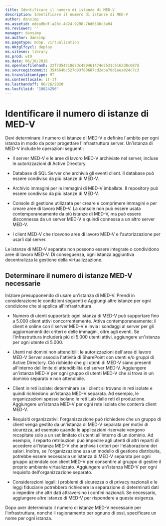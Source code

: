 ```yaml
---
title: Identificare il numero di istanze di MED-V
description: Identificare il numero di istanze di MED-V
author: dansimp
ms.assetid: edea9bdf-a28c-4d24-9298-7bd6536c3a94
ms.reviewer: ''
manager: dansimp
ms.author: dansimp
ms.pagetype: mdop, virtualization
ms.mktglfcycl: deploy
ms.sitesec: library
ms.prod: w10
ms.date: 06/16/2016
ms.openlocfilehash: 22f7d54318d2dc489461474e5531c5162d8c087d
ms.sourcegitcommit: 354664bc527d93f80687cd2eba70d1eea024c7c3
ms.translationtype: MT
ms.contentlocale: it-IT
ms.lasthandoff: 06/26/2020
ms.locfileid: "10824256"
---
```

# Identificare il numero di istanze di MED-V


Devi determinare il numero di istanze di MED-V e definire l'ambito per ogni istanza in modo da poter progettare l'infrastruttura server. Un'istanza di MED-V include le operazioni seguenti:

-   Il server MED-V e le aree di lavoro MED-V archiviate nel server, incluse le autorizzazioni di Active Directory.

-   Database di SQL Server che archivia gli eventi client. Il database può essere condiviso da più istanze di MED-V.

-   Archivio immagini per le immagini di MED-V imballate. Il repository può essere condiviso da più istanze di MED-V.

-   Console di gestione utilizzata per creare e comprimere immagini e per creare aree di lavoro MED-V. La console non può essere usata contemporaneamente da più istanze di MED-V, ma può essere disconnessa da un server MED-V e quindi connessa a un altro server MED-V.

-   I client MED-V che ricevono aree di lavoro MED-V e l'autorizzazione per usarli dal server.

Le istanze di MED-V separate non possono essere integrate o condividono aree di lavoro MED-V. Di conseguenza, ogni istanza aggiuntiva decentralizza la gestione della virtualizzazione.

## Determinare il numero di istanze MED-V necessarie


Iniziare presupponendo di usare un'istanza di MED-V. Prendi in considerazione le condizioni seguenti e Aggiungi altre istanze per ogni condizione che si applica all'infrastruttura.

-   Numero di utenti supportati: ogni istanza di MED-V può supportare fino a 5.000 client attivi concorrentemente. Attiva contemporaneamente: il client è online con il server MED-V e invia i sondaggi al server per gli aggiornamenti dei criteri e delle immagini, oltre agli eventi. Se l'infrastruttura includerà più di 5.000 utenti attivi, aggiungere un'istanza per ogni utente di 5.000.

-   Utenti nei domini non attendibili: le autorizzazioni dell'area di lavoro MED-V Server associa l'attività di SharePoint con utenti e/o gruppi di Active Directory. Ciò richiede che gli utenti di MED-V siano presenti all'interno del limite di attendibilità del server MED-V. Aggiungere un'istanza MED-V per ogni gruppo di utenti MED-V che si trova in un dominio separato e non attendibile.

-   Client in reti isolate: determinare se i client si trovano in reti isolate e quindi richiedono un'istanza MED-V separata. Ad esempio, le organizzazioni spesso isolano le reti Lab dalle reti di produzione. Aggiungere un'istanza MED-V per ogni rete isolata che conterrà client MED-V.

-   Requisiti organizzativi: l'organizzazione può richiedere che un gruppo di client venga gestito da un'istanza di MED-V separata per motivi di sicurezza, ad esempio quando le applicazioni riservate vengono recapitate solo a un set limitato di utenti all'interno di un dominio. Ad esempio, il reparto retribuzioni può impedire agli utenti di altri reparti di accedere all'istanza MED-V che archivia i criteri per l'elaborazione dei salari. Inoltre, se l'organizzazione usa un modello di gestione distribuita, potrebbe essere necessaria un'istanza di MED-V separata per ogni gruppo aziendale con client MED-V per consentire al gruppo di gestire il proprio ambiente virtualizzato. Aggiungere un'istanza MED-V per ogni requisito dell'organizzazione separato.

-   Considerazioni legali: i problemi di sicurezza o di privacy nazionali e le leggi fiduciarie potrebbero richiedere la separazione di determinati dati o impedire che altri dati attraversino i confini nazionali. Se necessario, aggiungere altre istanze di MED-V per rispondere a questa esigenza.

Dopo aver determinato il numero di istanze MED-V necessarie per l'infrastruttura, nonché il ragionamento per ognuno di essi, specificare un nome per ogni istanza.

 

 





